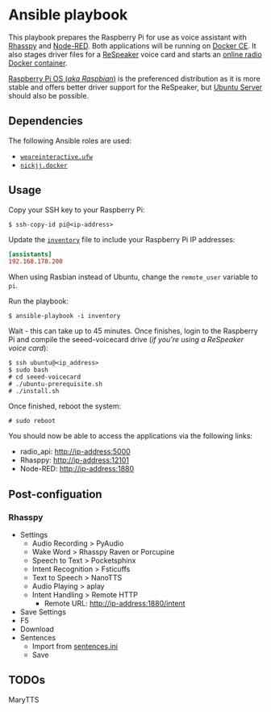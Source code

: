 # Ansible playbook

This playbook prepares the Raspberry Pi for use as voice assistant with [Rhasspy](https://github.com/synesthesiam/rhasspy) and [Node-RED](https://nodered.org). Both applications will be running on [Docker CE](https://docs.docker.com/get-docker/). It also stages driver files for a [ReSpeaker](https://respeaker.io) voice card and starts an [online radio Docker container](https://github.com/stdevel/radio_api).

[Raspberry Pi OS (*aka Raspbian*)](https://raspbian.org) is the preferenced distribution as it is more stable and offers better driver support for the ReSpeaker, but [Ubuntu Server](https://ubuntu.com/download/raspberry-pi) should also be possible.

## Dependencies

The following Ansible roles are used:

- [`weareinteractive.ufw`](https://galaxy.ansible.com/weareinteractive/ufw)
- [`nickjj.docker`](https://galaxy.ansible.com/nickjj/docker)

## Usage

Copy your SSH key to your Raspberry Pi:

```shell
$ ssh-copy-id pi@<ip-address>
```

Update the [`inventory`](inventory) file to include your Raspberry Pi IP addresses:

```ini
[assistants]
192.168.178.200
```

When using Rasbian instead of Ubuntu, change the `remote_user` variable to `pi`.

Run the playbook:

```shell
$ ansible-playbook -i inventory
```

Wait - this can take up to 45 minutes.
Once finishes, login to the Raspberry Pi and compile the seeed-voicecard drive (*if you're using a ReSpeaker voice card*):

```shell
$ ssh ubuntu@<ip_address>
$ sudo bash
# cd seeed-voicecard
# ./ubuntu-prerequisite.sh
# ./install.sh
```

Once finished, reboot the system:

```shell
# sudo reboot
```

You should now be able to access the applications via the following links:

- radio_api: [http://ip-address:5000](http://ip-address:5000)
- Rhasppy: [http://ip-address:12101](http://ip-address:12101)
- Node-RED: [http://ip-address:1880](http://ip-address:1880)

## Post-configuation

### Rhasspy

- Settings
  - Audio Recording > PyAudio
  - Wake Word > Rhasspy Raven or Porcupine
  - Speech to Text > Pocketsphinx
  - Intent Recognition > Fsticuffs
  - Text to Speech > NanoTTS
  - Audio Playing > aplay
  - Intent Handling > Remote HTTP
    - Remote URL: [http://ip-address:1880/intent](http://ip-address:1880/intent)
- Save Settings
- F5
- Download
- Sentences
  - Import from [sentences.ini](templates/sentences.ini)
  - Save

## TODOs

MaryTTS
